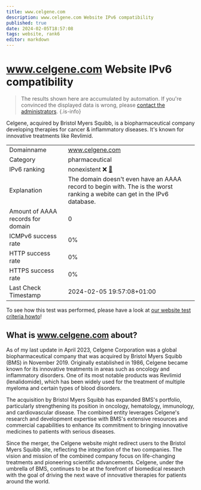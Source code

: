 ```yaml
---
title: www.celgene.com
description: www.celgene.com Website IPv6 compatibility
published: true
date: 2024-02-05T18:57:08
tags: website, rank6
editor: markdown
---
```


# www.celgene.com Website IPv6 compatibility

> The results shown here are accumulated by automation. If you're convinced the displayed data is wrong, please [contact the administrators](/howto/chat). 
{.is-info}

Celgene, acquired by Bristol Myers Squibb, is a biopharmaceutical company developing therapies for cancer & inflammatory diseases. It's known for innovative treatments like Revlimid.


|   |   |
| - | - |
| Domainname | www.celgene.com
| Category | pharmaceutical |
| IPv6 ranking | nonexistent :x: [🔗](/howto/ranking) |
| Explanation | The domain doesn't even have an AAAA record to begin with. The is the worst ranking a webite can get in the IPv6 database. |
| Amount of AAAA records for domain | 0 |
| ICMPv6 success rate | 0%|
| HTTP success rate | 0% |
| HTTPS success rate | 0% |
| Last Check Timestamp | 2024-02-05 19:57:08+01:00 |

To see how this test was performed, please have a look at [our website test criteria howto](/howto/testcriteria/website)!


## What is www.celgene.com about?
As of my last update in April 2023, Celgene Corporation was a global biopharmaceutical company that was acquired by Bristol Myers Squibb (BMS) in November 2019. Originally established in 1986, Celgene became known for its innovative treatments in areas such as oncology and inflammatory disorders. One of its most notable products was Revlimid (lenalidomide), which has been widely used for the treatment of multiple myeloma and certain types of blood disorders.

The acquisition by Bristol Myers Squibb has expanded BMS's portfolio, particularly strengthening its position in oncology, hematology, immunology, and cardiovascular disease. The combined entity leverages Celgene's research and development expertise with BMS's extensive resources and commercial capabilities to enhance its commitment to bringing innovative medicines to patients with serious diseases.

Since the merger, the Celgene website might redirect users to the Bristol Myers Squibb site, reflecting the integration of the two companies. The vision and mission of the combined company focus on life-changing treatments and pioneering scientific advancements. Celgene, under the umbrella of BMS, continues to be at the forefront of biomedical research with the goal of driving the next wave of innovative therapies for patients around the world.


